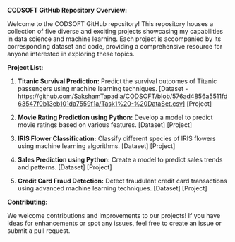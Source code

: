 **CODSOFT GitHub Repository**
**Overview:**

Welcome to the CODSOFT GitHub repository! This repository houses a collection of five diverse and exciting projects showcasing my capabilities in data science and machine learning. Each project is accompanied by its corresponding dataset and code, providing a comprehensive resource for anyone interested in exploring these topics.

**Project List:**

1. **Titanic Survival Prediction:**
   Predict the survival outcomes of Titanic passengers using machine learning techniques.
   [Dataset - https://github.com/SakshamTapadia/CODSOFT/blob/576ad4856a5511fd63547f0b13eb101da7559f1a/Task1%20-%20DataSet.csv]
   [Project]
   
2. **Movie Rating Prediction using Python:**
   Develop a model to predict movie ratings based on various features.
   [Dataset]
   [Project]

3. **IRIS Flower Classification:**
   Classify different species of IRIS flowers using machine learning algorithms.
   [Dataset]
   [Project]

4. **Sales Prediction using Python:**
   Create a model to predict sales trends and patterns.
   [Dataset]
   [Project]

5. **Credit Card Fraud Detection:**
   Detect fraudulent credit card transactions using advanced machine learning techniques.
   [Dataset]
   [Project]

**Contributing:**

We welcome contributions and improvements to our projects! If you have ideas for enhancements or spot any issues, feel free to create an issue or submit a pull request.
